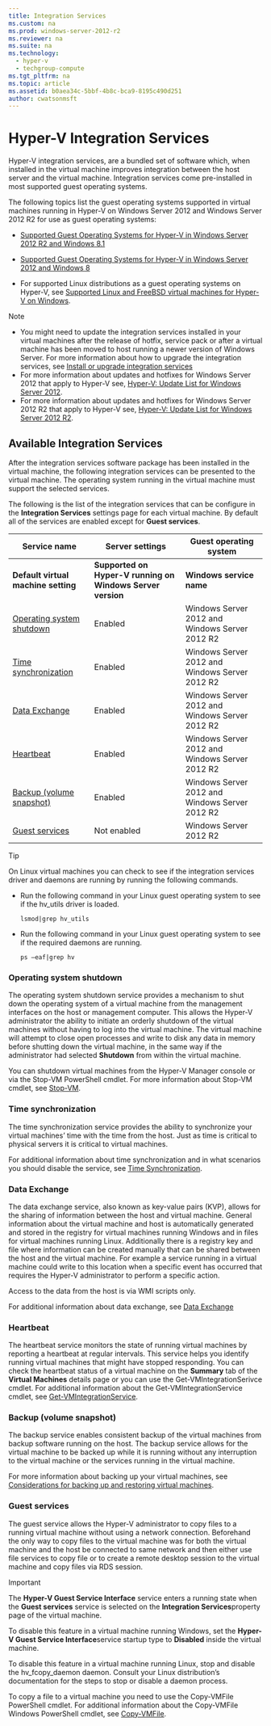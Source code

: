 ```yaml
---
title: Integration Services
ms.custom: na
ms.prod: windows-server-2012-r2
ms.reviewer: na
ms.suite: na
ms.technology: 
  - hyper-v
  - techgroup-compute
ms.tgt_pltfrm: na
ms.topic: article
ms.assetid: b0aea34c-5bbf-4b8c-bca9-8195c490d251
author: cwatsonmsft
---
```

# Hyper-V Integration Services
Hyper\-V integration services, are a bundled set of software which, when installed in the virtual machine improves integration between the host server and the virtual machine. Integration services come pre\-installed in most supported guest operating systems.  
  
The following topics list the guest operating systems supported in virtual machines running in Hyper\-V on Windows Server 2012 and Windows Server 2012 R2 for use as guest operating systems:  
  
-   [Supported Guest Operating Systems for Hyper\-V in Windows Server 2012 R2 and Windows 8.1](assetId:///0a3a974c-1714-47c8-88ca-8c1124dda369)  
  
-   [Supported Guest Operating Systems for Hyper\-V in Windows Server 2012 and Windows 8](assetId:///91958199-798d-4ac5-a019-3ed95c0cd2b8)  
  
-   For supported Linux distributions as a guest operating systems on Hyper\-V, see [Supported Linux and FreeBSD virtual machines for Hyper-V on Windows](../Supported-Linux-and-FreeBSD-virtual-machines-for-Hyper-V-on-Windows.md).  
  
> [!NOTE]  
> -   You might need to update the integration services installed in your virtual machines after the release of hotfix, service pack or after a virtual machine has been moved to host running a newer version of Windows Server. For more information about how to upgrade the integration services, see [Install or upgrade integration services](assetId:///243b5705-96c9-4ec7-9ec5-c68a22b0d42d#BKMK_step4)  
> -   For more information about updates and hotfixes for  Windows Server 2012  that apply to Hyper\-V see, [Hyper\-V: Update List for Windows Server 2012](http://social.technet.microsoft.com/wiki/contents/articles/15576.hyper-v-update-list-for-windows-server-2012.aspx).  
> -   For more information about updates and hotfixes for  Windows Server 2012 R2  that apply to Hyper\-V see, [Hyper\-V: Update List for Windows Server 2012 R2](http://social.technet.microsoft.com/wiki/contents/articles/20885.hyper-v-update-list-for-windows-server-2012-r2.aspx).  
  
## Available Integration Services  
After the integration services software package has been installed in the virtual machine, the following integration services can be presented to the virtual machine. The operating system running in the virtual machine must support the selected services.  
  
The following is the list of the integration services that can be configure in the **Integration Services** settings page for each virtual machine. By default all of the services are enabled except for **Guest services**.  
  
|Service name|Server settings|Guest operating system|  
|----------------|-------------------|--------------------------|  
|**Default virtual machine setting**|**Supported on Hyper\-V running on Windows Server version**|**Windows service name**|**Linux driver \/ daemon name**|  
|[Operating system shutdown](Integration-Services.md#BKMK_Shutdown)|Enabled| Windows Server 2012  and  Windows Server 2012 R2 |**Hyper\-V Guest Shutdown Service**|hv\_utils|  
|[Time synchronization](Integration-Services.md#BKMK_time)|Enabled| Windows Server 2012  and  Windows Server 2012 R2 |**Hyper\-V Time Synchronization Service**|hv\_utils|  
|[Data Exchange](Integration-Services.md#BKMK_KVP)|Enabled| Windows Server 2012  and  Windows Server 2012 R2 |**Hyper\-V Data Exchange Service**|hv\_utils and hv\_kvp\_daemon|  
|[Heartbeat](Integration-Services.md#BKMK_heartbeat)|Enabled| Windows Server 2012  and  Windows Server 2012 R2 |**Hyper\-V Heartbeat Service**|hv\_utils|  
|[Backup \(volume snapshot\)](Integration-Services.md#BKMK_backup)|Enabled| Windows Server 2012  and  Windows Server 2012 R2 |**Hyper\-V Volume Shadow Copy Requestor**|hv\_utils and hv\_vss\_daemon|  
|[Guest services](Integration-Services.md#BKMK_guest)|Not enabled| Windows Server 2012 R2 |**Hyper\-V Guest Services Interface**|hv\_utils and hv\_fcopy\_daemon|  
  
> [!TIP]  
> On Linux virtual machines you can check to see if the integration services driver and daemons are running by running the following commands.  
>   
> -   Run the following command in your Linux guest operating system to see if the hv\_utils driver is loaded.  
>   
>     ```  
>     lsmod|grep hv_utils  
>     ```  
> -   Run the following command in your Linux guest operating system to see if the required daemons are running.  
>   
>     ```  
>     ps –eaf|grep hv  
>     ```  
  
### <a name="BKMK_Shutdown"></a>Operating system shutdown  
The operating system shutdown service provides a mechanism to shut down the operating system of a virtual machine from the management interfaces on the host or management computer. This allows the Hyper\-V administrator the ability to initiate an orderly shutdown of the virtual machines without having to log into the virtual machine. The virtual machine will attempt to close open processes and write to disk any data in memory before shutting down the virtual machine, in the same way if the administrator had selected **Shutdown** from within the virtual machine.  
  
You can shutdown virtual machines from the Hyper\-V Manager console or via the Stop\-VM PowerShell cmdlet. For more information about Stop\-VM cmdlet, see [Stop\-VM](http://technet.microsoft.com/library/hh848468.aspx).  
  
### <a name="BKMK_time"></a>Time synchronization  
The time synchronization service provides the ability to synchronize your virtual machines’ time with the time from the host. Just as time is critical to physical servers it is critical to virtual machines.  
  
For additional information about time synchronization and in what scenarios you should disable the service, see [Time Synchronization](assetId:///0e2f9415-8bdb-41b8-bf31-b836fced7fb5).  
  
### <a name="BKMK_KVP"></a>Data Exchange  
The data exchange service, also known as key\-value pairs \(KVP\), allows for the sharing of information between the host and virtual machine. General information about the virtual machine and host is automatically generated and stored in the registry for virtual machines running Windows and in files for virtual machines running Linux. Additionally there is a registry key and file where information can be created manually that can be shared between the host and the virtual machine. For example a service running in a virtual machine could write to this location when a specific event has occurred that requires the Hyper\-V administrator to perform a specific action.  
  
Access to the data from the host is via WMI scripts only.  
  
For additional information about data exchange, see [Data Exchange](assetId:///89610b1d-b297-4f8c-b8b9-652e2389d241)  
  
### <a name="BKMK_heartbeat"></a>Heartbeat  
The heartbeat service monitors the state of running virtual machines by reporting a heartbeat at regular intervals. This service helps you identify running virtual machines that might have stopped responding. You can check the heartbeat status of a virtual machine on the **Summary** tab of the **Virtual Machines** details page or you can use the Get\-VMIntegrationSerivce cmdlet. For additional information about the Get\-VMIntegrationService cmdlet, see [Get\-VMIntegrationService](http://technet.microsoft.com/library/hh848542.aspx).  
  
### <a name="BKMK_backup"></a>Backup \(volume snapshot\)  
The backup service enables consistent backup of the virtual machines from backup software running on the host.  The backup service allows for the virtual machine to be backed up while it is running without any interruption to the virtual machine or the services running in the virtual machine.  
  
For more information about backing up your virtual machines, see [Considerations for backing up and restoring virtual machines](Considerations-for-backing-up-and-restoring-virtual-machines.md).  
  
### <a name="BKMK_guest"></a>Guest services  
The guest service allows the Hyper\-V administrator to copy files to a running virtual machine without using a network connection. Beforehand the only way to copy files to the virtual machine was for both the virtual machine and the host be connected to same network and then either use file services to copy file or to create a remote desktop session to the virtual machine and copy files via RDS session.  
  
> [!IMPORTANT]  
> The **Hyper\-V Guest Service Interface** service enters a running state when the **Guest services** service is selected on the **Integration Services**property page of the virtual machine.  
>   
> To disable this feature in a virtual machine running Windows, set the **Hyper\-V Guest Service Interface**service startup type to **Disabled** inside the virtual machine.  
>   
> To disable this feature in a virtual machine running Linux, stop and disable the hv\_fcopy\_daemon daemon. Consult your Linux distribution’s documentation for the steps to stop or disable a daemon process.  
  
To copy a file to a virtual machine you need to use the Copy\-VMFile PowerShell cmdlet. For additional information about the Copy\-VMFile Windows PowerShell cmdlet, see [Copy\-VMFile](http://technet.microsoft.com/library/dn464282.aspx).  
  

